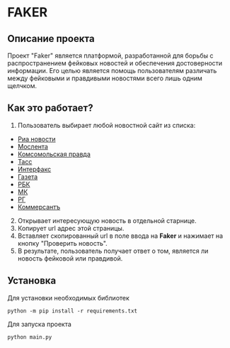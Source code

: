 # FAKER
## Описание проекта
Проект "Faker" является платформой, разработанной для борьбы с распространением фейковых новостей и обеспечения достоверности информации. Его целью является помощь пользователям различать между фейковыми и правдивыми новостями всего лишь одним щелчком.

## Как это работает? 
1) Пользователь выбирает любой новостной сайт из списка:
-  [Риа новости](https://ria.ru)
-  [Мослента](https://moslenta.ru/)
-  [Комсомольская правда](https://www.kp.ru)
-  [Тасс](https://tass.ru)
-  [Интерфакс](https://www.interfax.ru)
-  [Газета](https://www.gazeta.ru)
-  [РБК](https://perm.rbc.ru)
-  [МК](https://www.mk.ru)
-  [РГ](https://www.rg.ru)
-  [Коммерсантъ](https://www.kommersant.ru)
2) Открывает интересующую новость в отдельной старнице.
3) Копирует url адрес этой страницы.
4) Вставляет скопированный url в поле ввода на **Faker** и нажимает на кнопку "Проверить новость".
5) В результате, пользователь получает ответ о том, является ли новость фейковой или правдивой.

## Установка
Для установки необходимых библиотек

```python -m pip install -r requirements.txt ```

Для запуска проекта

```python main.py```
